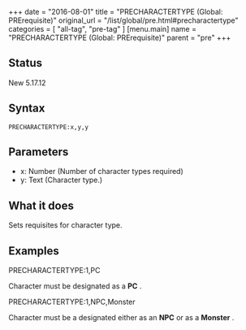 +++
date = "2016-08-01"
title = "PRECHARACTERTYPE (Global: PRErequisite)"
original_url = "/list/global/pre.html#precharactertype"
categories = [ "all-tag", "pre-tag" ]
[menu.main]
    name = "PRECHARACTERTYPE (Global: PRErequisite)"
    parent = "pre"
+++

## Status

New 5.17.12

## Syntax

`PRECHARACTERTYPE:x,y,y`

## Parameters

-   x: Number (Number of character types required)
-   y: Text (Character type.)



What it does
------------

Sets requisites for character type.

Examples
--------

PRECHARACTERTYPE:1,PC

Character must be designated as a **PC** .

PRECHARACTERTYPE:1,NPC,Monster

Character must be a designated either as an **NPC** or as a **Monster**
.

